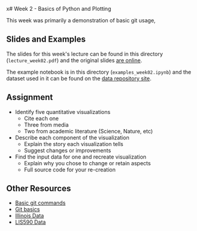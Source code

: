 x# Week 2 - Basics of Python and Plotting

This week was primarily a demonstration of basic git usage, 

## Slides and Examples

The slides for this week's lecture can be found in this directory (`lecture_week02.pdf`)
and the original slides [are online](
https://docs.google.com/presentation/d/1gZS3IBisIFCbEjkLIM3uxwJ6i8p-80n67l0pGnpFg0g/edit?usp=sharing).

The example notebook is in this directory (`examples_week02.ipynb`) and the
dataset used in it can be found on the [data repository
site](https://girder.hub.yt/#item/588b65a44085f90001229e98).

## Assignment

 * Identify five quantitative visualizations
   * Cite each one
   * Three from media
   * Two from academic literature (Science, Nature, etc)
 * Describe each component of the visualization
   * Explain the story each visualization tells
   * Suggest changes or improvements
 * Find the input data for one and recreate visualization
   * Explain why you chose to change or retain aspects
   * Full source code for your re-creation

## Other Resources

* [Basic git commands](https://confluence.atlassian.com/bitbucketserver/basic-git-commands-776639767.html)
* [Git basics](https://git-scm.com/book/en/v2/Getting-Started-Git-Basics)
* [Illinois Data](https://data.illinois.gov/)
* [LIS590 Data](https://girder.hub.yt/#folder/588b650e4085f90001229e96)
